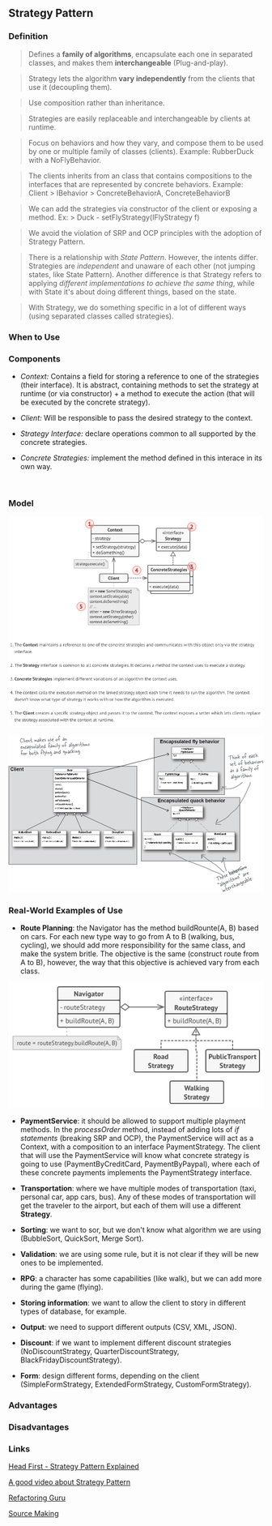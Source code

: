 ## Strategy Pattern

### Definition

> Defines a **family of algorithms**, encapsulate each one in separated classes, and makes them **interchangeable** (Plug-and-play). 

> Strategy lets the algorithm **vary independently** from the clients that use it (decoupling them).

> Use composition rather than inheritance.

> Strategies are easily replaceable and interchangeable by clients at runtime.

> Focus on behaviors and how they vary, and compose them to be used by one or multiple family of classes (clients). Example: RubberDuck with a NoFlyBehavior.

> The clients inherits from an class that contains compositions to the interfaces that are represented by concrete behaviors. Example: Client > IBehavior > ConcreteBehaviorA, ConcreteBehaviorB
 
> We can add the strategies via constructor of the client or exposing a method. Ex: > Duck - setFlyStrategy(IFlyStrategy f)
  
>  We avoid the violation of SRP and OCP principles with the adoption of Strategy Pattern.
 
> There is a relationship with *State Pattern*. However, the intents differ. Strategies are *independent* and unaware of each other (not jumping states, like State Pattern). Another difference is that Strategy refers to applying *different implementations to achieve the same thing*, while with State it's about doing different things, based on the state.

> With Strategy, we do something specific in a lot of different ways (using separated classes called strategies).

### When to Use


### Components

- *Context:* Contains a field for storing a reference to one of the strategies (their interface). It is abstract, containing methods to set the strategy at runtime (or via constructor) + a method to execute the action (that will be executed by the concrete strategy).

- *Client:* Will be responsible to pass the desired strategy to the context.

- *Strategy Interface:* declare operations common to all supported by the concrete strategies.

- *Concrete Strategies:* implement the method defined in this interace in its own way.

&nbsp;

### Model

![](https://github.com/fabioono25/design-patterns/blob/main/assets/Strategy.png)

![](https://github.com/fabioono25/design-patterns/blob/main/assets/strategy2.png)

### Real-World Examples of Use

* **Route Planning**: the Navigator has the method buildRounte(A, B) based on cars. For each new type way to go from A to B (walking, bus, cycling), we should add more responsibility for the same class, and make the system britle. The objective is the same (construct route from A to B), however, the way that this objective is achieved vary from each class. 

![](https://github.com/fabioono25/design-patterns/blob/main/assets/route.png)

* **PaymentService**: it should be allowed to support multiple playment methods. In the *processOrder* method, instead of adding lots of *if statements* (breaking SRP and OCP), the PaymentService will act as a Context, with a composition to an interface PaymentStrategy. The client that will use the PaymentService will know what concrete strategy is going to use (PaymentByCreditCard, PaymentByPaypal), where each of these concrete payments implements the PaymentStrategy interface.



* **Transportation**: where we have multiple modes of transportation (taxi, personal car, app cars, bus). Any of these modes of transportation will get the traveler to the airport, but each of them will use a different **Strategy**.

* **Sorting**: we want to sor, but we don't know what algorithm we are using (BubbleSort, QuickSort, Merge Sort).

* **Validation**: we are using some rule, but it is not clear if they will be new ones to be implemented.

* **RPG**: a character has some capabilities (like walk), but we can add more during the game (flying).

* **Storing information**: we want to allow the client to story in different types of database, for example.

* **Output**: we need to support different outputs (CSV, XML, JSON).

* **Discount**: if we want to implement different discount strategies (NoDiscountStrategy, QuarterDiscountStrategy, BlackFridayDiscountStrategy).

* **Form**: design different forms, depending on the client (SimpleFormStrategy, ExtendedFormStrategy, CustomFormStrategy).

### Advantages

### Disadvantages

### Links

[Head First - Strategy Pattern Explained](https://www.youtube.com/watch?v=v9ejT8FO-7I&t=1s)

[A good video about Strategy Pattern](https://www.youtube.com/watch?v=Nrwj3gZiuJU)

[Refactoring Guru](https://refactoring.guru/design-patterns/strategy)

[Source Making](https://sourcemaking.com/design_patterns/strategy)

